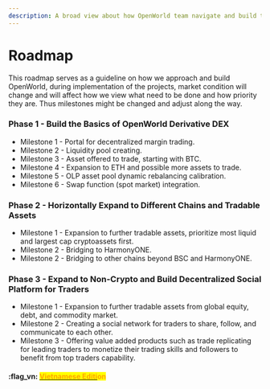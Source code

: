 ```yaml
---
description: A broad view about how OpenWorld team navigate and build the protocol
---
```


# Roadmap

This roadmap serves as a guideline on how we approach and build OpenWorld, during implementation of the projects, market condition will change and will affect how we view what need to be done and how priority they are.  Thus milestones might be changed and adjust along the way.

### Phase 1 - Build the Basics of OpenWorld Derivative DEX

* Milestone 1 - Portal for decentralized margin trading.
* Milestone 2 - Liquidity pool creating.
* Milestone 3 - Asset offered to trade, starting with BTC.
* Milestone 4 - Expansion to ETH and possible more assets to trade.
* Milestone 5 - OLP asset pool dynamic rebalancing calibration.
* Milestone 6 - Swap function (spot market) integration.

### Phase 2 - Horizontally Expand to Different Chains and Tradable Assets

* Milestone 1 - Expansion to further tradable assets, prioritize most liquid and largest cap cryptoassets first.
* Milestone 2 - Bridging to HarmonyONE.
* Milestone 2 - Bridging to other chains beyond BSC and HarmonyONE.

### Phase 3 - Expand to Non-Crypto and Build Decentralized Social Platform for Traders

* Milestone 1 - Expansion to further tradable assets from global equity, debt, and commodity market.
* Milestone 2 - Creating a social network for traders to share, follow, and communicate to each other.
* Milestone 3 - Offering value added products such as trade replicating for leading traders to monetize their trading skills and followers to benefit from top traders capability.



#### :flag\_vn: [<mark style="color:orange;">Vietnamese Editi</mark>](https://app.gitbook.com/s/tgJISm30WW6z2kncLqvO/)<mark style="color:orange;">on</mark>
